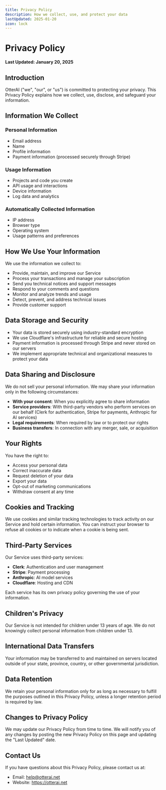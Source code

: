 ```yaml
---
title: Privacy Policy
description: How we collect, use, and protect your data
lastUpdated: 2025-01-20
icon: lock
---
```


# Privacy Policy

**Last Updated: January 20, 2025**

## Introduction

OtterAI ("we", "our", or "us") is committed to protecting your privacy. This Privacy Policy explains how we collect, use, disclose, and safeguard your information.

## Information We Collect

### Personal Information
- Email address
- Name
- Profile information
- Payment information (processed securely through Stripe)

### Usage Information
- Projects and code you create
- API usage and interactions
- Device information
- Log data and analytics

### Automatically Collected Information
- IP address
- Browser type
- Operating system
- Usage patterns and preferences

## How We Use Your Information

We use the information we collect to:

- Provide, maintain, and improve our Service
- Process your transactions and manage your subscription
- Send you technical notices and support messages
- Respond to your comments and questions
- Monitor and analyze trends and usage
- Detect, prevent, and address technical issues
- Provide customer support

## Data Storage and Security

- Your data is stored securely using industry-standard encryption
- We use Cloudflare's infrastructure for reliable and secure hosting
- Payment information is processed through Stripe and never stored on our servers
- We implement appropriate technical and organizational measures to protect your data

## Data Sharing and Disclosure

We do not sell your personal information. We may share your information only in the following circumstances:

- **With your consent**: When you explicitly agree to share information
- **Service providers**: With third-party vendors who perform services on our behalf (Clerk for authentication, Stripe for payments, Anthropic for AI services)
- **Legal requirements**: When required by law or to protect our rights
- **Business transfers**: In connection with any merger, sale, or acquisition

## Your Rights

You have the right to:

- Access your personal data
- Correct inaccurate data
- Request deletion of your data
- Export your data
- Opt-out of marketing communications
- Withdraw consent at any time

## Cookies and Tracking

We use cookies and similar tracking technologies to track activity on our Service and hold certain information. You can instruct your browser to refuse all cookies or to indicate when a cookie is being sent.

## Third-Party Services

Our Service uses third-party services:

- **Clerk**: Authentication and user management
- **Stripe**: Payment processing
- **Anthropic**: AI model services
- **Cloudflare**: Hosting and CDN

Each service has its own privacy policy governing the use of your information.

## Children's Privacy

Our Service is not intended for children under 13 years of age. We do not knowingly collect personal information from children under 13.

## International Data Transfers

Your information may be transferred to and maintained on servers located outside of your state, province, country, or other governmental jurisdiction.

## Data Retention

We retain your personal information only for as long as necessary to fulfill the purposes outlined in this Privacy Policy, unless a longer retention period is required by law.

## Changes to Privacy Policy

We may update our Privacy Policy from time to time. We will notify you of any changes by posting the new Privacy Policy on this page and updating the "Last Updated" date.

## Contact Us

If you have questions about this Privacy Policy, please contact us at:
- Email: help@otterai.net
- Website: https://otterai.net

